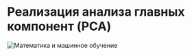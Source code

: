# Реализация анализа главных компонент (PCA)

![Математика и машинное обучение](https://worldskills.mrsu.ru/wp-content/uploads/2021/04/machine-learning-1-scaled-e15925090231641.jpg)